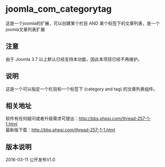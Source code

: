 # joomla_com_categorytag
这是一个joomla的扩展，可以创建某个栏目 AND 某个标签下的文章列表，是一个joomla文章列表扩展

## 注意
由于 Joomla 3.7 以上默认已经支持本功能，因此本项目已经不再维护。

## 说明  
这是一个可以指定一个栏目和一个标签下 (category and tag) 的文章列表组件。


## 相关地址
软件有任何疑问或者升级需求可提出：http://bbs.phpsj.com/thread-257-1-1.html<br>
最新版下载：http://bbs.phpsj.com/thread-257-1-1.html


## 版本说明
2016-03-11
    公开发布V1.0
